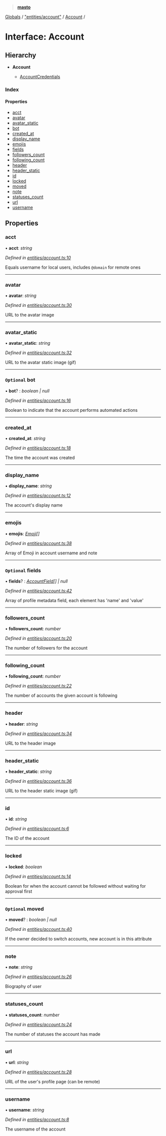 > **[masto](../README.md)**

[Globals](../globals.md) / ["entities/account"](../modules/_entities_account_.md) / [Account](_entities_account_.account.md) /

# Interface: Account

## Hierarchy

* **Account**

  * [AccountCredentials](_entities_account_.accountcredentials.md)

### Index

#### Properties

* [acct](_entities_account_.account.md#acct)
* [avatar](_entities_account_.account.md#avatar)
* [avatar_static](_entities_account_.account.md#avatar_static)
* [bot](_entities_account_.account.md#optional-bot)
* [created_at](_entities_account_.account.md#created_at)
* [display_name](_entities_account_.account.md#display_name)
* [emojis](_entities_account_.account.md#emojis)
* [fields](_entities_account_.account.md#optional-fields)
* [followers_count](_entities_account_.account.md#followers_count)
* [following_count](_entities_account_.account.md#following_count)
* [header](_entities_account_.account.md#header)
* [header_static](_entities_account_.account.md#header_static)
* [id](_entities_account_.account.md#id)
* [locked](_entities_account_.account.md#locked)
* [moved](_entities_account_.account.md#optional-moved)
* [note](_entities_account_.account.md#note)
* [statuses_count](_entities_account_.account.md#statuses_count)
* [url](_entities_account_.account.md#url)
* [username](_entities_account_.account.md#username)

## Properties

###  acct

• **acct**: *string*

*Defined in [entities/account.ts:10](https://github.com/neet/masto.js/blob/aaa534e/src/entities/account.ts#L10)*

Equals username for local users, includes `@domain` for remote ones

___

###  avatar

• **avatar**: *string*

*Defined in [entities/account.ts:30](https://github.com/neet/masto.js/blob/aaa534e/src/entities/account.ts#L30)*

URL to the avatar image

___

###  avatar_static

• **avatar_static**: *string*

*Defined in [entities/account.ts:32](https://github.com/neet/masto.js/blob/aaa534e/src/entities/account.ts#L32)*

URL to the avatar static image (gif)

___

### `Optional` bot

• **bot**? : *boolean | null*

*Defined in [entities/account.ts:16](https://github.com/neet/masto.js/blob/aaa534e/src/entities/account.ts#L16)*

Boolean to indicate that the account performs automated actions

___

###  created_at

• **created_at**: *string*

*Defined in [entities/account.ts:18](https://github.com/neet/masto.js/blob/aaa534e/src/entities/account.ts#L18)*

The time the account was created

___

###  display_name

• **display_name**: *string*

*Defined in [entities/account.ts:12](https://github.com/neet/masto.js/blob/aaa534e/src/entities/account.ts#L12)*

The account's display name

___

###  emojis

• **emojis**: *[Emoji](_entities_emoji_.emoji.md)[]*

*Defined in [entities/account.ts:38](https://github.com/neet/masto.js/blob/aaa534e/src/entities/account.ts#L38)*

Array of Emoji in account username and note

___

### `Optional` fields

• **fields**? : *[AccountField](_entities_account_.accountfield.md)[] | null*

*Defined in [entities/account.ts:42](https://github.com/neet/masto.js/blob/aaa534e/src/entities/account.ts#L42)*

Array of profile metadata field, each element has 'name' and 'value'

___

###  followers_count

• **followers_count**: *number*

*Defined in [entities/account.ts:20](https://github.com/neet/masto.js/blob/aaa534e/src/entities/account.ts#L20)*

The number of followers for the account

___

###  following_count

• **following_count**: *number*

*Defined in [entities/account.ts:22](https://github.com/neet/masto.js/blob/aaa534e/src/entities/account.ts#L22)*

The number of accounts the given account is following

___

###  header

• **header**: *string*

*Defined in [entities/account.ts:34](https://github.com/neet/masto.js/blob/aaa534e/src/entities/account.ts#L34)*

URL to the header image

___

###  header_static

• **header_static**: *string*

*Defined in [entities/account.ts:36](https://github.com/neet/masto.js/blob/aaa534e/src/entities/account.ts#L36)*

URL to the header static image (gif)

___

###  id

• **id**: *string*

*Defined in [entities/account.ts:6](https://github.com/neet/masto.js/blob/aaa534e/src/entities/account.ts#L6)*

The ID of the account

___

###  locked

• **locked**: *boolean*

*Defined in [entities/account.ts:14](https://github.com/neet/masto.js/blob/aaa534e/src/entities/account.ts#L14)*

Boolean for when the account cannot be followed without waiting for approval first

___

### `Optional` moved

• **moved**? : *boolean | null*

*Defined in [entities/account.ts:40](https://github.com/neet/masto.js/blob/aaa534e/src/entities/account.ts#L40)*

If the owner decided to switch accounts, new account is in this attribute

___

###  note

• **note**: *string*

*Defined in [entities/account.ts:26](https://github.com/neet/masto.js/blob/aaa534e/src/entities/account.ts#L26)*

Biography of user

___

###  statuses_count

• **statuses_count**: *number*

*Defined in [entities/account.ts:24](https://github.com/neet/masto.js/blob/aaa534e/src/entities/account.ts#L24)*

The number of statuses the account has made

___

###  url

• **url**: *string*

*Defined in [entities/account.ts:28](https://github.com/neet/masto.js/blob/aaa534e/src/entities/account.ts#L28)*

URL of the user's profile page (can be remote)

___

###  username

• **username**: *string*

*Defined in [entities/account.ts:8](https://github.com/neet/masto.js/blob/aaa534e/src/entities/account.ts#L8)*

The username of the account